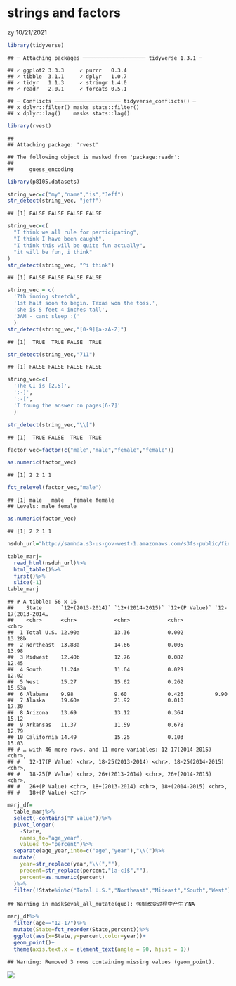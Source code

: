 strings and factors
================
zy
10/21/2021

``` r
library(tidyverse)
```

    ## ─ Attaching packages ──────────────────── tidyverse 1.3.1 ─

    ## ✓ ggplot2 3.3.3     ✓ purrr   0.3.4
    ## ✓ tibble  3.1.1     ✓ dplyr   1.0.7
    ## ✓ tidyr   1.1.3     ✓ stringr 1.4.0
    ## ✓ readr   2.0.1     ✓ forcats 0.5.1

    ## ─ Conflicts ───────────────────── tidyverse_conflicts() ─
    ## x dplyr::filter() masks stats::filter()
    ## x dplyr::lag()    masks stats::lag()

``` r
library(rvest)
```

    ## 
    ## Attaching package: 'rvest'

    ## The following object is masked from 'package:readr':
    ## 
    ##     guess_encoding

``` r
library(p8105.datasets)
```

``` r
string_vec=c("my","name","is","Jeff")
str_detect(string_vec, "jeff")
```

    ## [1] FALSE FALSE FALSE FALSE

``` r
string_vec=c(
  "I think we all rule for participating",
  "I think I have been caught",
  "I think this will be quite fun actually",
  "it will be fun, i think"
)
str_detect(string_vec, "^i think")
```

    ## [1] FALSE FALSE FALSE FALSE

``` r
string_vec = c(
  '7th inning stretch',
  '1st half soon to begin. Texas won the toss.',
  'she is 5 feet 4 inches tall',
  '3AM - cant sleep :('
  )
str_detect(string_vec,"[0-9][a-zA-Z]")
```

    ## [1]  TRUE  TRUE FALSE  TRUE

``` r
str_detect(string_vec,"711")
```

    ## [1] FALSE FALSE FALSE FALSE

``` r
string_vec=c(
  'The CI is [2,5]',
  ':-]',
  ':-[',
  'I foung the answer on pages[6-7]'
  )

str_detect(string_vec,"\\[")
```

    ## [1]  TRUE FALSE  TRUE  TRUE

``` r
factor_vec=factor(c("male","male","female","female"))

as.numeric(factor_vec)
```

    ## [1] 2 2 1 1

``` r
fct_relevel(factor_vec,"male")
```

    ## [1] male   male   female female
    ## Levels: male female

``` r
as.numeric(factor_vec)
```

    ## [1] 2 2 1 1

``` r
nsduh_url="http://samhda.s3-us-gov-west-1.amazonaws.com/s3fs-public/field-uploads/2k15StateFiles/NSDUHsaeShortTermCHG2015.htm"

table_marj=
  read_html(nsduh_url)%>%
  html_table()%>%
  first()%>%
  slice(-1)
table_marj
```

    ## # A tibble: 56 x 16
    ##    State      `12+(2013-2014)` `12+(2014-2015)` `12+(P Value)` `12-17(2013-2014…
    ##    <chr>      <chr>            <chr>            <chr>          <chr>            
    ##  1 Total U.S. 12.90a           13.36            0.002          13.28b           
    ##  2 Northeast  13.88a           14.66            0.005          13.98            
    ##  3 Midwest    12.40b           12.76            0.082          12.45            
    ##  4 South      11.24a           11.64            0.029          12.02            
    ##  5 West       15.27            15.62            0.262          15.53a           
    ##  6 Alabama    9.98             9.60             0.426          9.90             
    ##  7 Alaska     19.60a           21.92            0.010          17.30            
    ##  8 Arizona    13.69            13.12            0.364          15.12            
    ##  9 Arkansas   11.37            11.59            0.678          12.79            
    ## 10 California 14.49            15.25            0.103          15.03            
    ## # … with 46 more rows, and 11 more variables: 12-17(2014-2015) <chr>,
    ## #   12-17(P Value) <chr>, 18-25(2013-2014) <chr>, 18-25(2014-2015) <chr>,
    ## #   18-25(P Value) <chr>, 26+(2013-2014) <chr>, 26+(2014-2015) <chr>,
    ## #   26+(P Value) <chr>, 18+(2013-2014) <chr>, 18+(2014-2015) <chr>,
    ## #   18+(P Value) <chr>

``` r
marj_df=
  table_marj%>%
  select(-contains("P value"))%>%
  pivot_longer(
    -State,
    names_to="age_year",
    values_to="percent")%>%
  separate(age_year,into=c("age","year"),"\\(")%>%
  mutate(
    year=str_replace(year,"\\(",""),
    precent=str_replace(percent,"[a-c]$",""),
    percent=as.numeric(percent)
  )%>%
  filter(!State%in%c("Total U.S.","Northeast","Mideast","South","West"))
```

    ## Warning in mask$eval_all_mutate(quo): 强制改变过程中产生了NA

``` r
marj_df%>%
  filter(age=="12-17")%>%
  mutate(State=fct_reorder(State,percent))%>%
  ggplot(aes(x=State,y=percent,color=year))+
  geom_point()+
  theme(axis.text.x = element_text(angle = 90, hjust = 1))
```

    ## Warning: Removed 3 rows containing missing values (geom_point).

![](strings-and-factors_files/figure-gfm/unnamed-chunk-10-1.png)<!-- -->
